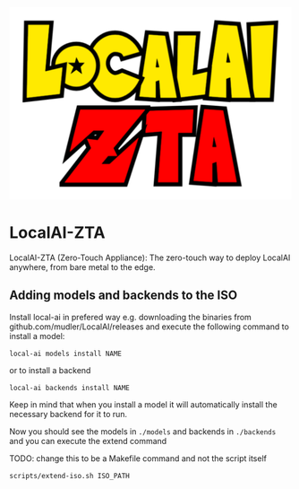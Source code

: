 ![LocalAI-ZTA Logo](LocalAI-ZTA-logo.png)

# LocalAI-ZTA

LocalAI-ZTA (Zero-Touch Appliance): The zero-touch way to deploy LocalAI anywhere, from bare metal to the edge.

## Adding models and backends to the ISO

Install local-ai in prefered way e.g. downloading the binaries from github.com/mudler/LocalAI/releases and execute the following command to install a model:

```
local-ai models install NAME
```

or to install a backend

```
local-ai backends install NAME
```

Keep in mind that when you install a model it will automatically install the necessary backend for it to run.

Now you should see the models in `./models` and backends in `./backends` and you can execute the extend command

TODO: change this to be a Makefile command and not the script itself

```
scripts/extend-iso.sh ISO_PATH
```